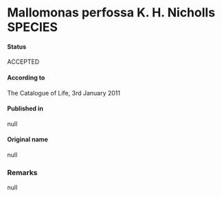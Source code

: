 Mallomonas perfossa K. H. Nicholls SPECIES
=======

#### Status
ACCEPTED

#### According to
The Catalogue of Life, 3rd January 2011

#### Published in
null

#### Original name
null

### Remarks
null